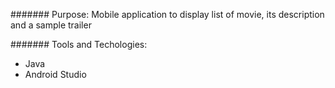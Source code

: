 ####### Purpose:
Mobile application to display list of movie, its description and a sample trailer

####### Tools and Techologies:
+ Java
+ Android Studio
